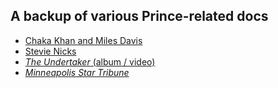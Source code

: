 ## A backup of various Prince-related docs

* [Chaka Khan and Miles Davis](./chaka-khan-miles-davis.html)
* [Stevie Nicks](./stevie-nicks.html)
* [*The Undertaker* (album / video)](./the-undertaker.html)
* [*Minneapolis Star Tribune*](./minneapolis-star-tribune.html)
